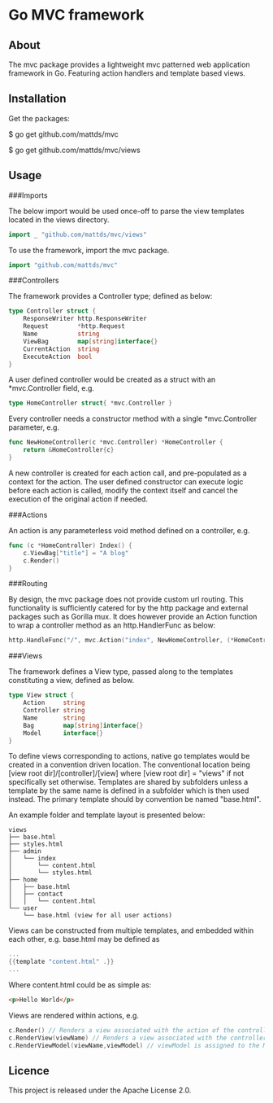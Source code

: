 Go MVC framework
================

About
-----

The mvc package provides a lightweight mvc patterned web application framework in Go. Featuring action handlers and template based views.

Installation
------------

Get the packages:

$ go get github.com/mattds/mvc

$ go get github.com/mattds/mvc/views

Usage
-----

###Imports

The below import would be used once-off to parse the view templates located in the views directory.

```go
import _ "github.com/mattds/mvc/views"
```

To use the framework, import the mvc package.

```go
import "github.com/mattds/mvc"
```
 
###Controllers

The framework provides a Controller type; defined as below:

```go
type Controller struct {
	ResponseWriter http.ResponseWriter
	Request        *http.Request
	Name           string
	ViewBag        map[string]interface{}
	CurrentAction  string
	ExecuteAction  bool
}
```

A user defined controller would be created as a struct with an *mvc.Controller field, e.g.

```go
type HomeController struct{ *mvc.Controller }
```

Every controller needs a constructor method with a single *mvc.Controller parameter, e.g.

```go
func NewHomeController(c *mvc.Controller) *HomeController {
	return &HomeController{c}
}
```

A new controller is created for each action call, and pre-populated as a context for the action. The user defined constructor can execute logic before each action is called, modify the context itself and cancel the execution of the original action if needed.

###Actions

An action is any parameterless void method defined on a controller, e.g.

```go
func (c *HomeController) Index() {
 	c.ViewBag["title"] = "A blog"
 	c.Render()
}
```
 
###Routing
 
By design, the mvc package does not provide custom url routing. This functionality is sufficiently catered for by the http package and external packages such as Gorilla mux. It does however provide an Action function to wrap a controller method as an http.HandlerFunc as below:

```go
http.HandleFunc("/", mvc.Action("index", NewHomeController, (*HomeController).Index))
```

###Views
 
The framework defines a View type, passed along to the templates constituting a view, defined as below.

```go
type View struct {
 	Action     string
 	Controller string
 	Name       string
 	Bag        map[string]interface{}
 	Model      interface{}
}
```
  
To define views corresponding to actions, native go templates would be created in a convention driven location. The conventional location being [view root dir]/[controller]/[view] where [view root dir] = "views" if not specifically set otherwise. Templates are shared by subfolders unless a template by the same name is defined in a subfolder which is then used instead. The primary template should by convention be named "base.html".

An example folder and template layout is presented below:

	views
	├── base.html
	├── styles.html
	├── admin
	│   └── index
	│       └── content.html
	│       └── styles.html
	├── home
	│   ├── base.html
	│   ├── contact
	│   │   └── content.html
	└── user
	    └── base.html (view for all user actions)

Views can be constructed from multiple templates, and embedded within each other, e.g. base.html may be defined as

```go
...
{{template "content.html" .}}
...
```
  
Where content.html could be as simple as:

```html
<p>Hello World</p>
```
 
Views are rendered within actions, e.g.
 
```go
c.Render() // Renders a view associated with the action of the controller.
c.RenderView(viewName) // Renders a view associated with the controller.
c.RenderViewModel(viewName,viewModel) // viewModel is assigned to the Model field of the View struct accessible from a view template.
```
 
Licence
-------

This project is released under the Apache License 2.0.